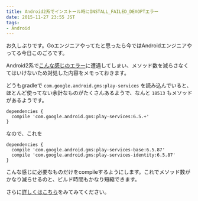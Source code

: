 ```yaml
---
title: Android2系でインストール時にINSTALL_FAILED_DEXOPTエラー
date: 2015-11-27 23:55 JST
tags:
- Android
---
```


お久しぶりです。Goエンジニアやってたと思ったら今ではAndroidエンジニアやってる今日このごろです。

Android2系で[こんな感じのエラー](https://www.facebook.com/notes/facebook-engineering/under-the-hood-dalvik-patch-for-facebook-for-android/10151345597798920)に遭遇してしまい、メソッド数を減らさなくてはいけないため対処した内容をメモっておきます。

どうもgradleで `com.google.android.gms:play-services` を読み込んでいると、ほとんど使ってない余計なものがたくさんあるようで、なんと `18513` もメソッドがあるようです。

```
dependencies {
  compile 'com.google.android.gms:play-services:6.5.+'
}
```

なので、これを


```
dependencies {
  compile 'com.google.android.gms:play-services-base:6.5.87'
  compile 'com.google.android.gms:play-services-identity:6.5.87'
}
```

こんな感じに必要なものだけをcompileするようにします。これでメソッド数がかなり減らせるのと、ビルド時間もかなり短縮できます。

さらに[詳しくはこちら](http://android-developers.blogspot.de/2014/12/google-play-services-and-dex-method.html)をみてみてください。
